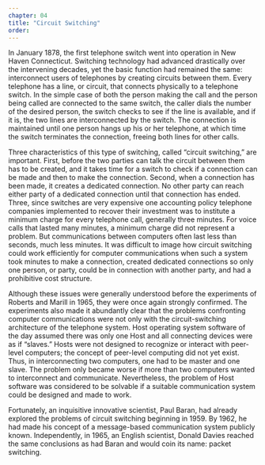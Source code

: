 ```yaml
---
chapter: 04
title: "Circuit Switching"
order: 
---
```


In January 1878, the first telephone switch went into operation in New Haven Connecticut. Switching technology had advanced drastically over the intervening decades, yet the basic function had remained the same: interconnect users of telephones by creating circuits between them. Every telephone has a line, or circuit, that connects physically to a telephone switch. In the simple case of both the person making the call and the person being called are connected to the same switch, the caller dials the number of the desired person, the switch checks to see if the line is available, and if it is, the two lines are interconnected by the switch. The connection is maintained until one person hangs up his or her telephone, at which time the switch terminates the connection, freeing both lines for other calls.

Three characteristics of this type of switching, called “circuit switching,” are important. First, before the two parties can talk the circuit between them has to be created, and it takes time for a switch to check if a connection can be made and then to make the connection. Second, when a connection has been made, it creates a dedicated connection. No other party can reach either party of a dedicated connection until that connection has ended. Three, since switches are very expensive one accounting policy telephone companies implemented to recover their investment was to institute a minimum charge for every telephone call, generally three minutes. For voice calls that lasted many minutes, a minimum charge did not represent a problem. But communications between computers often last less than seconds, much less minutes. It was difficult to image how circuit switching could work efficiently for computer communications when such a system took minutes to make a connection, created dedicated connections so only one person, or party, could be in connection with another party, and had a prohibitive cost structure.

Although these issues were generally understood before the experiments of Roberts and Marill in 1965, they were once again strongly confirmed. The experiments also made it abundantly clear that the problems confronting computer communications were not only with the circuit-switching architecture of the telephone system. Host operating system software of the day assumed there was only one Host and all connecting devices were as if “slaves.” Hosts were not designed to recognize or interact with peer-level computers; the concept of peer-level computing did not yet exist. Thus, in interconnecting two computers, one had to be master and one slave. The problem only became worse if more than two computers wanted to interconnect and communicate. Nevertheless, the problem of Host software was considered to be solvable if a suitable communication system could be designed and made to work.

Fortunately, an inquisitive innovative scientist, Paul Baran, had already explored the problems of circuit switching beginning in 1959. By 1962, he had made his concept of a message-based communication system publicly known. Independently, in 1965, an English scientist, Donald Davies reached the same conclusions as had Baran and would coin its name: packet switching.
